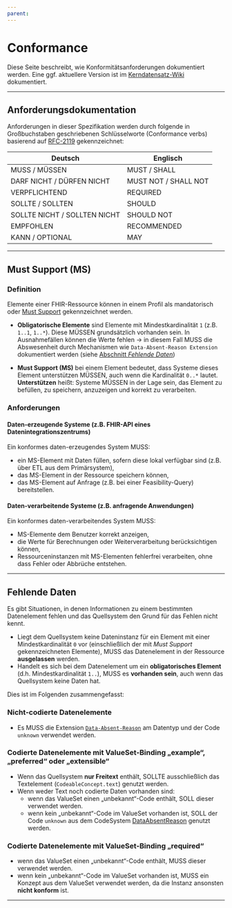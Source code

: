 ```yaml
---
parent: 
---
```

# Conformance

Diese Seite beschreibt, wie Konformitätsanforderungen dokumentiert werden. Eine ggf. aktuellere Version ist im [Kerndatensatz-Wiki](https://github.com/medizininformatik-initiative/kerndatensatz-meta/wiki/Conformance) dokumentiert.

---

## Anforderungsdokumentation

Anforderungen in dieser Spezifikation werden durch folgende in Großbuchstaben geschriebenen Schlüsselworte (Conformance verbs) basierend auf [RFC-2119](https://datatracker.ietf.org/doc/html/rfc2119) gekennzeichnet:

| Deutsch                      	| Englisch    	       |
|------------------------------	|--------------------- |
| MUSS / MÜSSEN                	| MUST / SHALL         |
| DARF NICHT / DÜRFEN NICHT    	| MUST NOT / SHALL NOT |
| VERPFLICHTEND                	| REQUIRED    	       |
| SOLLTE / SOLLTEN             	| SHOULD      	       |
| SOLLTE NICHT / SOLLTEN NICHT 	| SHOULD NOT  	       |
| EMPFOHLEN                    	| RECOMMENDED 	       |
| KANN / OPTIONAL               | MAY                  |

---

## Must Support (MS)

### Definition

Elemente einer FHIR-Ressource können in einem Profil als mandatorisch oder [Must Support](http://hl7.org/fhir/R4/profiling.html#mustsupport) gekennzeichnet werden.

- **Obligatorische Elemente** sind Elemente mit Mindestkardinalität `1` (z.B. `1..1`, `1..*`). Diese MÜSSEN grundsätzlich vorhanden sein. In Ausnahmefällen können die Werte fehlen -> in diesem Fall MUSS die Abswesenheit durch Mechanismen wie `Data-Absent-Reason Extension` dokumentiert werden (siehe [Abschnitt *Fehlende Daten*](#fehlende-daten))

- **Must Support (MS)** bei einem Element bedeutet, dass Systeme dieses Element unterstützen MÜSSEN, auch wenn die Kardinalität `0..*` lautet. **Unterstützen** heißt: Systeme MÜSSEN in der Lage sein, das Element zu befüllen, zu speichern, anzuzeigen und korrekt zu verarbeiten.

### Anforderungen

#### Daten-erzeugende Systeme (z.B. FHIR-API eines Datenintegrationszentrums)

Ein konformes daten-erzeugendes System MUSS:
- ein MS-Element mit Daten füllen, sofern diese lokal verfügbar sind (z.B. über ETL aus dem Primärsystem),
- das MS-Element in der Ressource speichern können,
- das MS-Element auf Anfrage (z.B. bei einer Feasibility-Query) bereitstellen.

#### Daten-verarbeitende Systeme (z.B. anfragende Anwendungen)

Ein konformes daten-verarbeitendes System MUSS:
- MS-Elemente dem Benutzer korrekt anzeigen,
- die Werte für Berechnungen oder Weiterverarbeitung berücksichtigen können,
- Ressourceninstanzen mit MS-Elementen fehlerfrei verarbeiten, ohne dass Fehler oder Abbrüche entstehen.

---

## Fehlende Daten

Es gibt Situationen, in denen Informationen zu einem bestimmten Datenelement fehlen und das Quellsystem den Grund für das Fehlen nicht kennt.  

- Liegt dem Quellsystem keine Dateninstanz für ein Element mit einer Mindestkardinalität `0` vor (einschließlich der mit *Must Support* gekennzeichneten Elemente), MUSS das Datenelement in der Ressource **ausgelassen** werden.  
- Handelt es sich bei dem Datenelement um ein **obligatorisches Element** (d.h. Mindestkardinalität `1..`), MUSS es **vorhanden sein**, auch wenn das Quellsystem keine Daten hat.

Dies ist im Folgenden zusammengefasst:

### Nicht-codierte Datenelemente
- Es MUSS die Extension [`Data-Absent-Reason`](http://hl7.org/fhir/R4/extension-data-absent-reason.html) am Datentyp und der Code `unknown` verwendet werden.

### Codierte Datenelemente mit ValueSet-Binding „example“, „preferred“ oder „extensible“
- Wenn das Quellsystem **nur Freitext** enthält, SOLLTE ausschließlich das Textelement (`CodeableConcept.text`) genutzt werden.   
- Wenn weder Text noch codierte Daten vorhanden sind:  
  - wenn das ValueSet einen „unbekannt“-Code enthält, SOLL dieser verwendet werden.  
  - wenn kein „unbekannt“-Code im ValueSet vorhanden ist, SOLL der Code `unknown` aus dem CodeSystem [DataAbsentReason](http://hl7.org/fhir/R4/codesystem-data-absent-reason.html) genutzt werden.

### Codierte Datenelemente mit ValueSet-Binding „required“
- wenn das ValueSet einen „unbekannt“-Code enthält, MUSS dieser verwendet werden.  
- wenn kein „unbekannt“-Code im ValueSet vorhanden ist, MUSS ein Konzept aus dem ValueSet verwendet werden, da die Instanz ansonsten **nicht konform** ist.

---